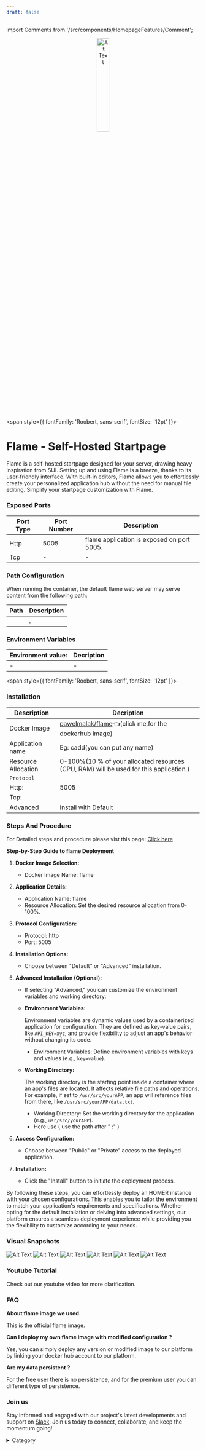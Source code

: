 ```yaml
---
draft: false
---
```

import Comments from '/src/components/HomepageFeatures/Comment';

<p align="center">
  <img src="/img/xda.png" alt="Alt Text" width="25%"/>
</p> 


<span style={{ fontFamily: 'Roobert, sans-serif', fontSize: '12pt' }}>

# Flame - Self-Hosted Startpage

Flame is a self-hosted startpage designed for your server, drawing heavy inspiration from SUI. Setting up and using Flame is a breeze, thanks to its user-friendly interface. With built-in editors, Flame allows you to effortlessly create your personalized application hub without the need for manual file editing. Simplify your startpage customization with Flame.



### Exposed Ports

| Port Type | Port Number | Description                               |
| --------- | ----------- | ----------------------------------------- |
| Http      | 5005         | flame application is exposed on port 5005.  |
| Tcp       | -           | -             |

### Path Configuration

When running the container, the default flame web server may serve content from the following path:

| Path                            | Description                                     |
| ------------------------------- | ----------------------------------------------- |
|    | . |


### Environment Variables


|   **Environment value:**          | Decription                                                                                                               | 
| --------------------- | ------                                                                                                                   | 
|-       |  -                              |

</span>


<span style={{ fontFamily: 'Roobert, sans-serif', fontSize: '12pt' }}>

### Installation

|  Description          | Decription                                                                                                               | 
| --------------------- | ------                                                                                                                   | 
| Docker Image          |   [pawelmalak/flame](https://hub.docker.com/r/pawelmalak/flame)👈(click me,for the dockerhub image)                       |
| Application name      |  Eg: cadd(you can put any name)                                                                                        | 
| Resource Allocation   |  0-100%(10 % of your allocated resources (CPU, RAM) will be used for this application.)                                  | 
| `Protocol`            |                                                                                                                          | 
|  Http:                | 5005                                                                                                                    |
|  Tcp:                 |                                                                                                                          | 
|    Advanced           |    Install with Default                                                                                                  |


### Steps And Procedure

For Detailed steps and procedure please vist this page: [Click here](https://techscaleinfinite.github.io/introduction/cloud-float/Steps%20and%20procedure)


**Step-by-Step Guide to flame Deployment**

1. **Docker Image Selection:**
   * Docker Image Name: flame
2. **Application Details:**
   * Application Name: flame
   * Resource Allocation: Set the desired resource allocation from 0-100%.
3. **Protocol Configuration:**
   * Protocol: http
   * Port: 5005
4. **Installation Options:**
   * Choose between "Default" or "Advanced" installation.
5. **Advanced Installation (Optional):**
   * If selecting "Advanced," you can customize the environment variables and working directory:
   *   **Environment Variables:**

       Environment variables are dynamic values used by a containerized application for configuration. They are defined as key-value pairs, like `API_KEY=xyz`, and provide flexibility to adjust an app's behavior without changing its code.

       * Environment Variables: Define environment variables with keys and values (e.g., `key=value`).
   *   **Working Directory:**

       The working directory is the starting point inside a container where an app's files are located. It affects relative file paths and operations. For example, if set to `/usr/src/yourAPP`, an app will reference files from there, like `/usr/src/yourAPP/data.txt`.

       * Working Directory: Set the working directory for the application (e.g., `usr/src/yourAPP`).
       * Here use ( use the path after   " :"  )
      
6. **Access Configuration:**
   * Choose between "Public" or "Private" access to the deployed application.
7. **Installation:**
   * Click the "Install" button to initiate the deployment process.

By following these steps, you can effortlessly deploy an HOMER instance with your chosen configurations. This enables you to tailor the environment to match your application's requirements and specifications. Whether opting for the default installation or delving into advanced settings, our platform ensures a seamless deployment experience while providing you the flexibility to customize according to your needs.

### Visual Snapshots
![Alt Text](/img/cbc.png)
![Alt Text](/img/cbd.png)
![Alt Text](/img/cc.png)
![Alt Text](/img/ccvb.png)
![Alt Text](/img/cdc.png)
![Alt Text](/img/cfc.png)


### Youtube Tutorial&#x20;

Check out our youtube video for more clarification.



### FAQ

**About flame image we used.**

This is the official flame image.

**Can I deploy my own flame image with modified configuration ?**

Yes, you can simply deploy any version or modified image to our platform by linking your docker hub account to our platform.

**Are my data persistent ?**

For the free user there is no persistence, and for the premium user you can different type of persistence.

### Join us

Stay informed and engaged with our project's latest developments and support on [Slack](https://app.slack.com/client/T04QS32JX6E/C04QKEWE146). Join us today to connect, collaborate, and keep the momentum going!

<details>

<summary>Category</summary>

Kubernetes, cloud computing, DevOps, cloud services, hosting platform, container orchestration, cloud infrastructure, cloud deployment, cloud management, cloud technology, cloud solutions, flame

</details>

</span>



<Comments />